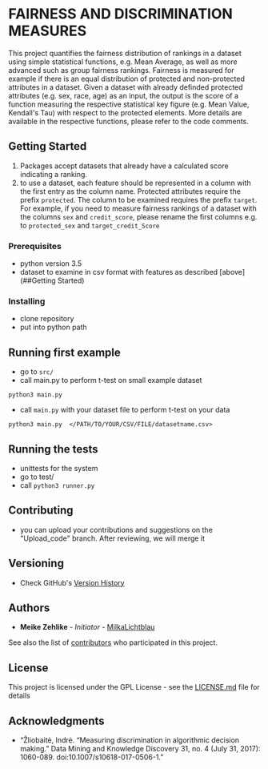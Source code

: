 # FAIRNESS AND DISCRIMINATION MEASURES


This project quantifies the fairness distribution of rankings in a dataset using simple statistical functions,
e.g. Mean Average, as well as more advanced such as group fairness rankings. Fairness is measured for example if there is an equal distribution of protected and non-protected attributes in a dataset.
Given a dataset with already definded protected attributes (e.g. sex, race, age) as an input, the output is the score of a function measuring the respective statistical key figure
(e.g. Mean Value, Kendall's Tau) with respect to the protected elements. More details are available in the respective functions, please refer to the code comments.


## Getting Started
1. Packages accept datasets that already have a calculated score indicating a ranking.
2. to use a dataset, each feature should be represented in a column with the first entry as the column name.
Protected attributes require the prefix ``protected``. The column to be examined requires the prefix ``target``.
For example, if you need to measure fairness rankings of a dataset with the columns ``sex`` and ``credit_score``,
please rename the first columns e.g. to ``protected_sex`` and ``target_credit_Score``

### Prerequisites

* python version 3.5
* dataset to examine in csv format with features as described [above](##Getting Started)

<!--maybe put python version checker for unix and windows terminal?
@mega: included now in Main.py
-->

### Installing

* clone repository
* put into python path
<!--
```
command line code for both steps
```

And repeat

```
until finished
```
-->

## Running first example
* go to ``src/``
* call main.py to perform t-test on small example dataset
```
python3 main.py
```
* call ``main.py`` with your dataset file to perform t-test on your data
```
python3 main.py  </PATH/TO/YOUR/CSV/FILE/datasetname.csv>
```

## Running the tests

* unittests for the system
* go to test/
* call ```python3 runner.py```


## Contributing

* you can upload your contributions and suggestions on the "Upload_code" branch. After reviewing, we will merge it

## Versioning

* Check GitHub's [Version History](https://github.com/megantosh/fairness_measures/commits/Code_read_only/src)
<!--
* Do we have any special versioning tools? I guess it's just git, right?
-->

## Authors

* **Meike Zehlike** - *Initiator* - [MilkaLichtblau](https://github.com/MilkaLichtblau)

See also the list of [contributors](https://github.com/megantosh/fairness_measures/graphs/contributors) who participated in this project.

## License

This project is licensed under the GPL License - see the [LICENSE.md](LICENSE.md) file for details

## Acknowledgments
* “Žliobaitė, Indrė. “Measuring discrimination in algorithmic decision making.” Data Mining and Knowledge Discovery 31, no. 4 (July 31, 2017): 1060-089. doi:10.1007/s10618-017-0506-1.”
<!--
* cite Zliobaite paper here as inspiration
* Hat tip to anyone who's code was used
* more inspiration
* etc
-->

<!--
# How to Install

# How to run

# License
make sure access rights are correct
-->

